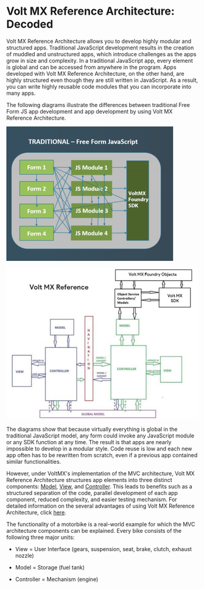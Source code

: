                          




Volt MX  Reference Architecture: Decoded
=======================================

Volt MX  Reference Architecture allows you to develop highly modular and structured apps. Traditional JavaScript development results in the creation of muddled and unstructured apps, which introduce challenges as the apps grow in size and complexity. In a traditional JavaScript app, every element is global and can be accessed from anywhere in the program. Apps developed with Volt MX Reference Architecture, on the other hand, are highly structured even though they are still written in JavaScript. As a result, you can write highly reusable code modules that you can incorporate into many apps.

The following diagrams illustrate the differences between traditional Free Form JS app development and app development by using Volt MX Reference Architecture.

![](Resources/Images/FreeForm_vs_MVC_438x352.png)

![](Resources/Images/VoltMX_Reference_Architecture_Diagram_576x455.jpg)

The diagrams show that because virtually everything is global in the traditional JavaScript model, any form could invoke any JavaScript module or any SDK function at any time. The result is that apps are nearly impossible to develop in a modular style. Code reuse is low and each new app often has to be rewritten from scratch, even if a previous app contained similar functionalities.

However, under VoltMX's implementation of the MVC architecture, Volt MX Reference Architecture structures app elements into three distinct components: [Model](A_Deeper_Look_at_VoltMX_Reference_Architecture.md#models), [View](A_Deeper_Look_at_VoltMX_Reference_Architecture.md#views), and [Controller](A_Deeper_Look_at_VoltMX_Reference_Architecture.md#controllers). This leads to benefits such as a structured separation of the code, parallel development of each app component, reduced complexity, and easier testing mechanism. For detailed information on the several advantages of using Volt MX Reference Architecture, click [here](Advantages_of_Using_VoltMX_Reference_Architecture.md).

The functionality of a motorbike is a real-world example for which the MVC architecture components can be explained. Every bike consists of the following three major units:

*   View = User Interface (gears, suspension, seat, brake, clutch, exhaust nozzle)
    
*   Model = Storage (fuel tank)
    
*   Controller = Mechanism (engine)
